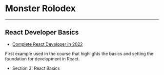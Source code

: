 # Monster Rolodex

---

## React Developer Basics

- [Complete React Developer in 2022](https://www.udemy.com/course/complete-react-developer-zero-to-mastery/)

First example used in the course that highlights the basics and setting the foundation for development in React.

- Section 3: React Basics
